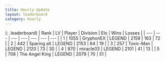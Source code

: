 ```yaml
---
title: Hourly Update
layout: leaderboard
category: hourly
---
```


{: .leaderboard}
| Rank | LV | Player | Division | Elo | Wins | Losses |
| --- | --- | --- | --- | --- | --- | --- |
| <span data-change="0">1</span> | 1055 | <span title="ID: 315148">GryphonEX</span> | LEGEND | <span data-change="7">2159</span> | <span data-change="1">163</span> | <span data-change="0">72</span> |
| <span data-change="0">2</span> | 442 | <span title="ID: 382502">Sparing alt</span> | LEGEND | <span data-change="7">2153</span> | <span data-change="4">64</span> | <span data-change="1">19</span> |
| <span data-change="0">3</span> | 257 | <span title="ID: 521263">Toxic-Man</span> | LEGEND | <span data-change="0">2120</span> | <span data-change="0">73</span> | <span data-change="0">30</span> |
| <span data-change="0">4</span> | 870 | <span title="ID: 416373">miracle03</span> | LEGEND | <span data-change="4">2101</span> | <span data-change="1">41</span> | <span data-change="0">13</span> |
| <span data-change="0">5</span> | 708 | <span title="ID: 547162">The Angel King</span> | LEGEND | <span data-change="11">2079</span> | <span data-change="1">70</span> | <span data-change="0">51</span> |